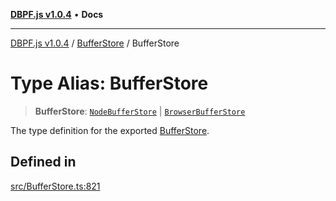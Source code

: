 [**DBPF.js v1.0.4**](../../README.md) • **Docs**

***

[DBPF.js v1.0.4](../../README.md) / [BufferStore](../README.md) / BufferStore

# Type Alias: BufferStore

> **BufferStore**: [`NodeBufferStore`](../classes/NodeBufferStore.md) \| [`BrowserBufferStore`](../classes/BrowserBufferStore.md)

The type definition for the exported [BufferStore](../variables/BufferStore.md).

## Defined in

[src/BufferStore.ts:821](https://github.com/anonhostpi/DBPF.js/blob/96bf3262c3e4b9863c3bc71ebc15b70d5c50d6d9/src/BufferStore.ts#L821)

